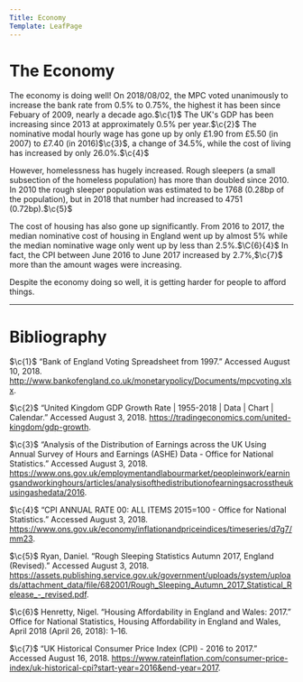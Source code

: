 ```yaml
---
Title: Economy
Template: LeafPage
---
```


# The Economy
$\newcommand{\c}[1]{^{[#1]}}\newcommand{\C}[2]{^{[#1\text{, p.#2}]}}\newcommand{\Ci}[2]{^{[#1\text{, #2}]}}$
The economy is doing well! On 2018/08/02, the MPC voted unanimously to increase the bank rate from 0.5% to 0.75%, the highest it has been since Febuary of 2009, nearly a decade ago.$\c{1}$ The UK's GDP has been increasing since 2013 at approximately 0.5% per year.$\c{2}$ The nominative modal hourly wage has gone up by only £1.90 from £5.50 (in 2007) to £7.40 (in 2016)$\c{3}$, a change of 34.5%, while the cost of living has increased by only 26.0%.$\c{4}$

However, homelessness has hugely increased. Rough sleepers (a small subsection of the homeless population) has more than doubled since 2010. In 2010 the rough sleeper population was estimated to be 1768 (0.28bp of the population), but in 2018 that number had increased to 4751 (0.72bp).$\c{5}$

The cost of housing has also gone up significantly. From 2016 to 2017, the median nominative cost of housing in England went up by almost 5% while the median nominative wage only went up by less than 2.5%.$\C{6}{4}$ In fact, the CPI between June 2016 to June 2017 increased by 2.7%,$\c{7}$ more than the amount wages were increasing.

Despite the economy doing so well, it is getting harder for people to afford things.

---
# Bibliography

$\c{1}$ “Bank of England Voting Spreadsheet from 1997.” Accessed August 10, 2018. http://www.bankofengland.co.uk/monetarypolicy/Documents/mpcvoting.xlsx.

$\c{2}$ “United Kingdom GDP Growth Rate | 1955-2018 | Data | Chart | Calendar.” Accessed August 3, 2018. https://tradingeconomics.com/united-kingdom/gdp-growth.

$\c{3}$ “Analysis of the Distribution of Earnings across the UK Using Annual Survey of Hours and Earnings (ASHE) Data - Office for National Statistics.” Accessed August 3, 2018. https://www.ons.gov.uk/employmentandlabourmarket/peopleinwork/earningsandworkinghours/articles/analysisofthedistributionofearningsacrosstheukusingashedata/2016.

$\c{4}$ “CPI ANNUAL RATE 00: ALL ITEMS 2015=100 - Office for National Statistics.” Accessed August 3, 2018. https://www.ons.gov.uk/economy/inflationandpriceindices/timeseries/d7g7/mm23.

$\c{5}$ Ryan, Daniel. “Rough Sleeping Statistics Autumn 2017, England (Revised).” Accessed August 3, 2018. https://assets.publishing.service.gov.uk/government/uploads/system/uploads/attachment_data/file/682001/Rough_Sleeping_Autumn_2017_Statistical_Release_-_revised.pdf.

$\c{6}$ Henretty, Nigel. “Housing Affordability in England and Wales: 2017.” Office for National Statistics, Housing Affordability in England and Wales, April 2018 (April 26, 2018): 1–16.

$\c{7}$ “UK Historical Consumer Price Index (CPI) - 2016 to 2017.” Accessed August 16, 2018. https://www.rateinflation.com/consumer-price-index/uk-historical-cpi?start-year=2016&end-year=2017.
